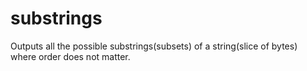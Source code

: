 # substrings
Outputs all the possible substrings(subsets) of a string(slice of bytes) where order does not matter.
